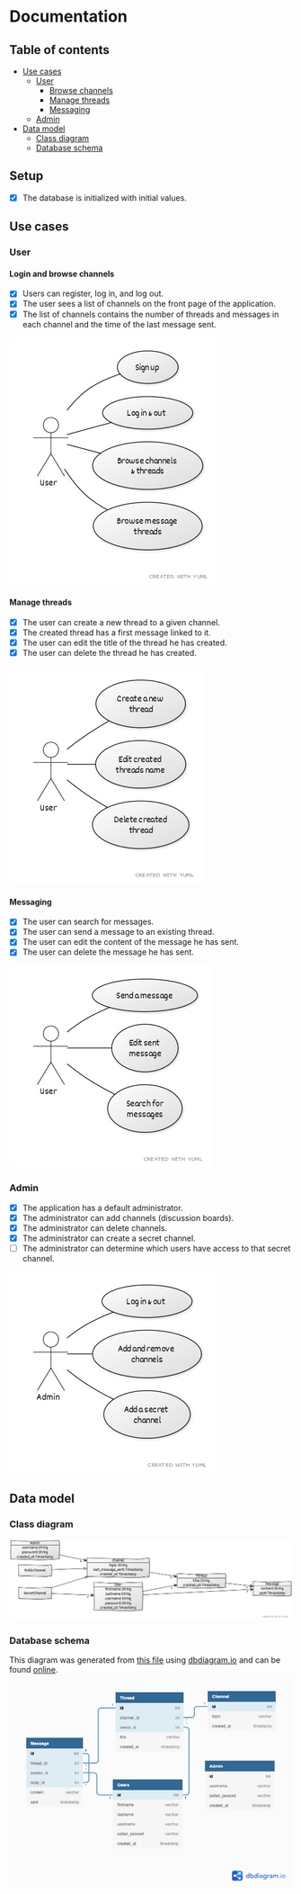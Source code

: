 # Documentation

## Table of contents
 * [Use cases](#use-cases)
   + [User](#user)
     - [Browse channels](#login-and-browse-channels)
     - [Manage threads](#manage-threads)
     - [Messaging](#messaging)
   + [Admin](#admin)
 * [Data model](#data-model)
    + [Class diagram](#class-diagram)
    + [Database schema](#database-schema)

## Setup
- [x] The database is initialized with initial values.

## Use cases

### User

#### Login and browse channels
- [x] Users can register, log in, and log out.
- [x] The user sees a list of channels on the front page of the application.
- [x] The list of channels contains the number of threads and messages in each channel and the time of the last message sent.

<img src="./img/use-cases/user-browse.jpeg">

#### Manage threads
- [x] The user can create a new thread to a given channel.
- [x] The created thread has a first message linked to it.
- [x] The user can edit the title of the thread he has created.
- [x] The user can delete the thread he has created.

<img src="./img/use-cases/user-threads.jpeg">


#### Messaging
- [x] The user can search for messages.
- [x] The user can send a message to an existing thread.
- [x] The user can edit the content of the message he has sent.
- [x] The user can delete the message he has sent.

<img src="./img/use-cases/user-msg.jpeg">

### Admin
- [x] The application has a default administrator.
- [x] The administrator can add channels (discussion boards).
- [x] The administrator can delete channels.
- [x] The administrator can create a secret channel.
- [ ] The administrator can determine which users have access to that secret channel.

<img src="./img/use-cases/admin.jpeg">

## Data model

### Class diagram
<img src="./img/data/class.jpeg">

### Database schema
This diagram was generated from [this file](./database-diagram.txt) using [dbdiagram.io](dbdiagram.io) and
can be found [online](https://dbdiagram.io/d/60b2812bb29a09603d171c27).
<img src="./img/data/database.png">

